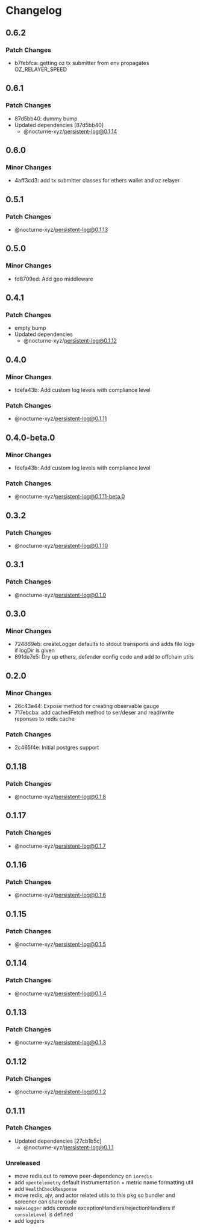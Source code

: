 # Changelog

## 0.6.2

### Patch Changes

- b7febfca: getting oz tx submitter from env propagates OZ_RELAYER_SPEED

## 0.6.1

### Patch Changes

- 87d5bb40: dummy bump
- Updated dependencies [87d5bb40]
  - @nocturne-xyz/persistent-log@0.1.14

## 0.6.0

### Minor Changes

- 4aff3cd3: add tx submitter classes for ethers wallet and oz relayer

## 0.5.1

### Patch Changes

- @nocturne-xyz/persistent-log@0.1.13

## 0.5.0

### Minor Changes

- fd8709ed: Add geo middleware

## 0.4.1

### Patch Changes

- empty bump
- Updated dependencies
  - @nocturne-xyz/persistent-log@0.1.12

## 0.4.0

### Minor Changes

- fdefa43b: Add custom log levels with compliance level

### Patch Changes

- @nocturne-xyz/persistent-log@0.1.11

## 0.4.0-beta.0

### Minor Changes

- fdefa43b: Add custom log levels with compliance level

### Patch Changes

- @nocturne-xyz/persistent-log@0.1.11-beta.0

## 0.3.2

### Patch Changes

- @nocturne-xyz/persistent-log@0.1.10

## 0.3.1

### Patch Changes

- @nocturne-xyz/persistent-log@0.1.9

## 0.3.0

### Minor Changes

- 724869eb: createLogger defaults to stdout transports and adds file logs if logDir is given
- 891de7e5: Dry up ethers, defender config code and add to offchain utils

## 0.2.0

### Minor Changes

- 26c43e44: Expose method for creating observable gauge
- 717ebcba: add cachedFetch method to ser/deser and read/write reponses to redis cache

### Patch Changes

- 2c465f4e: Initial postgres support

## 0.1.18

### Patch Changes

- @nocturne-xyz/persistent-log@0.1.8

## 0.1.17

### Patch Changes

- @nocturne-xyz/persistent-log@0.1.7

## 0.1.16

### Patch Changes

- @nocturne-xyz/persistent-log@0.1.6

## 0.1.15

### Patch Changes

- @nocturne-xyz/persistent-log@0.1.5

## 0.1.14

### Patch Changes

- @nocturne-xyz/persistent-log@0.1.4

## 0.1.13

### Patch Changes

- @nocturne-xyz/persistent-log@0.1.3

## 0.1.12

### Patch Changes

- @nocturne-xyz/persistent-log@0.1.2

## 0.1.11

### Patch Changes

- Updated dependencies [27cb1b5c]
  - @nocturne-xyz/persistent-log@0.1.1

### Unreleased

- move redis out to remove peer-dependency on `ioredis`
- add `opentelemetry` default instrumentation + metric name formatting util
- add `HealthCheckResponse`
- move redis, ajv, and actor related utils to this pkg so bundler and screener can share code
- `makeLogger` adds console exceptionHandlers/rejectionHandlers if `consoleLevel` is defined
- add loggers
